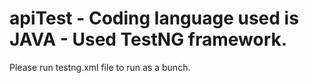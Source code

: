# apiTest - Coding language used is JAVA - Used TestNG framework.
Please run testng.xml file to run as a bunch.
